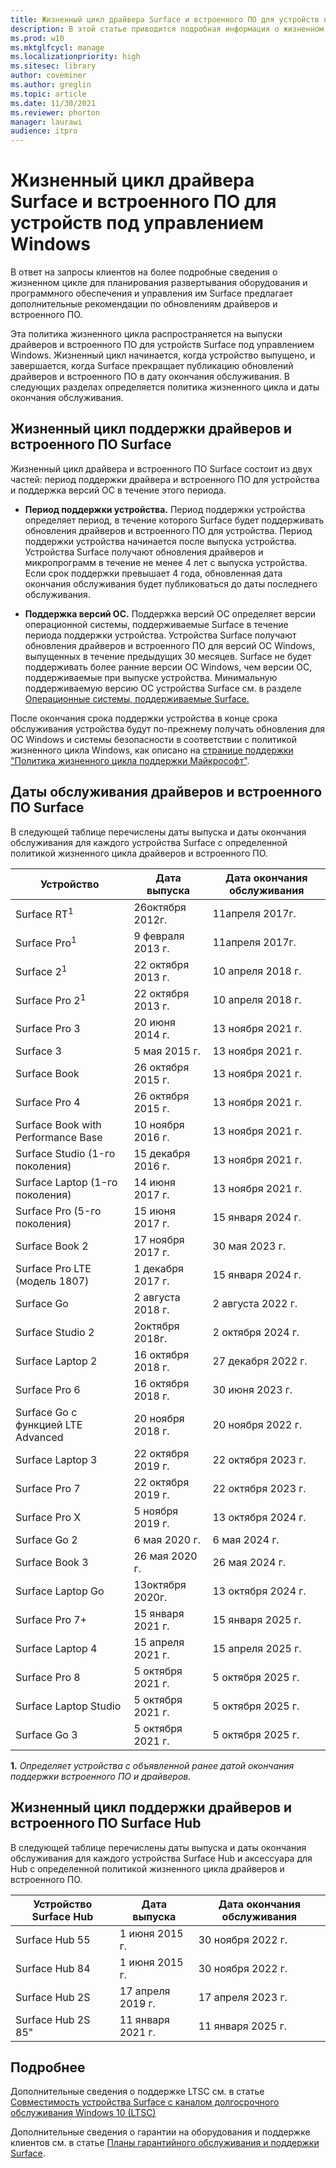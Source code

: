```yaml
---
title: Жизненный цикл драйвера Surface и встроенного ПО для устройств под управлением Windows
description: В этой статье приводится подробная информация о жизненном цикле для планирования и управления развертыванием оборудования и программного обеспечения.
ms.prod: w10
ms.mktglfcycl: manage
ms.localizationpriority: high
ms.sitesec: library
author: coveminer
ms.author: greglin
ms.topic: article
ms.date: 11/30/2021
ms.reviewer: phorton
manager: laurawi
audience: itpro
---
```


# <a name="surface-driver-and-firmware-lifecycle-for-windows-based-devices"></a>Жизненный цикл драйвера Surface и встроенного ПО для устройств под управлением Windows
 
В ответ на запросы клиентов на более подробные сведения о жизненном цикле для планирования развертывания оборудования и программного обеспечения и управления им Surface предлагает дополнительные рекомендации по обновлениям драйверов и встроенного ПО.
 
Эта политика жизненного цикла распространяется на выпуски драйверов и встроенного ПО для устройств Surface под управлением Windows. Жизненный цикл начинается, когда устройство выпущено, и завершается, когда Surface прекращает публикацию обновлений драйверов и встроенного ПО в дату окончания обслуживания. В следующих разделах определяется политика жизненного цикла и даты окончания обслуживания.

## <a name="surface-driver-and-firmware-support-lifecycle"></a>Жизненный цикл поддержки драйверов и встроенного ПО Surface
 
Жизненный цикл драйвера и встроенного ПО Surface состоит из двух частей: период поддержки драйвера и встроенного ПО для устройства и поддержка версий ОС в течение этого периода.

- **Период поддержки устройства.** Период поддержки устройства определяет период, в течение которого Surface будет поддерживать обновления драйверов и встроенного ПО для устройства. Период поддержки устройства начинается после выпуска устройства. Устройства Surface получают обновления драйверов и микропрограмм в течение не менее 4 лет с выпуска устройства. Если срок поддержки превышает 4 года, обновленная дата окончания обслуживания будет публиковаться до даты последнего обслуживания.

- **Поддержка версий ОС.** Поддержка версий ОС определяет версии операционной системы, поддерживаемые Surface в течение периода поддержки устройства. Устройства Surface получают обновления драйверов и встроенного ПО для версий ОС Windows, выпущенных в течение предыдущих 30 месяцев. Surface не будет поддерживать более ранние версии ОС Windows, чем версии ОС, поддерживаемые при выпуске устройства. Минимальную поддерживаемую версию ОС устройства Surface см. в разделе [Операционные системы, поддерживаемые Surface.](https://support.microsoft.com/help/2858199/surface-supported-operating-systems)  

 
После окончания срока поддержки устройства в конце срока обслуживания устройства будут по-прежнему получать обновления для ОС Windows и системы безопасности в соответствии с политикой жизненного цикла Windows, как описано на [странице поддержки "Политика жизненного цикла поддержки Майкрософт"](https://support.microsoft.com/hub/4095338/microsoft-lifecycle-policy).
 

## <a name="surface-driver-and-firmware-servicing-dates"></a>Даты обслуживания драйверов и встроенного ПО Surface

В следующей таблице перечислены даты выпуска и даты окончания обслуживания для каждого устройства Surface с определенной политикой жизненного цикла драйверов и встроенного ПО.
 

 Устройство                             | Дата выпуска | Дата окончания обслуживания |
| ---------------------------------- | ------------ | --------------------- |
| Surface RT<sup>1</sup>             | 26октября 2012г.   | 11апреля 2017г.             |
| Surface Pro<sup>1</sup>            | 9 февраля 2013 г.     | 11апреля 2017г.             |
| Surface 2<sup>1</sup>              | 22 октября 2013 г.   | 10 апреля 2018 г.             |
| Surface Pro 2<sup>1</sup>          | 22 октября 2013 г.   | 10 апреля 2018 г.             |
| Surface Pro 3                      | 20 июня 2014 г.    | 13 ноября 2021 г.            |
| Surface 3                          | 5 мая 2015 г.     | 13 ноября 2021 г.            |
| Surface Book                       | 26 октября 2015 г.   | 13 ноября 2021 г.            |
| Surface Pro 4                      | 26 октября 2015 г.   | 13 ноября 2021 г.            |
| Surface Book with Performance Base | 10 ноября 2016 г.   | 13 ноября 2021 г.            |
| Surface Studio (1-го поколения)           | 15 декабря 2016 г.   | 13 ноября 2021 г.            |
| Surface Laptop (1-го поколения)           | 14 июня 2017 г.    | 13 ноября 2021 г.            |
| Surface Pro (5-го поколения)              | 15 июня 2017 г.    | 15 января 2024 г.            |
| Surface Book 2                     | 17 ноября 2017 г.   | 30 мая 2023 г.            |
| Surface Pro LTE (модель 1807)       | 1 декабря 2017 г.    | 15 января 2024 г.             |
| Surface Go                         | 2 августа 2018 г.     | 2 августа 2022 г.              |
| Surface Studio 2                   | 2октября 2018г.    | 2 октября 2024 г.             |
| Surface Laptop 2                   | 16 октября 2018 г.   | 27 декабря 2022 г.            |
| Surface Pro 6                      | 16 октября 2018 г.   | 30 июня 2023 г.           |
| Surface Go с функцией LTE Advanced       | 20 ноября 2018 г.   | 20 ноября 2022 г.            |
| Surface Laptop 3                   | 22 октября 2019 г.   | 22 октября 2023 г.            |
| Surface Pro 7                      | 22 октября 2019 г.   | 22 октября 2023 г.            |
| Surface Pro X                      | 5 ноября 2019 г.    | 13 октября 2024 г.             |
| Surface Go 2                       | 6 мая 2020 г.     | 6 мая 2024 г.              |
| Surface Book 3                     | 26 мая 2020 г.    | 26 мая 2024 г.             |
| Surface Laptop Go                  | 13октября 2020г.   | 13 октября 2024 г.            |
| Surface Pro 7+                     | 15 января 2021 г. | 15 января 2025 г. |
| Surface Laptop 4                   | 15 апреля 2021 г.   | 15 апреля 2025 г. |
| Surface Pro 8                      | 5 октября 2021 г.   |5 октября 2025 г.|
| Surface Laptop Studio              | 5 октября 2021 г.   |5 октября 2025 г.|
| Surface Go 3                       | 5 октября 2021 г.   |5 октября 2025 г.|

 **1.** *Определяет устройства с объявленной ранее датой окончания поддержки встроенного ПО и драйверов.*

## <a name="surface-hub-driver-and-firmware-support-lifecycle"></a>Жизненный цикл поддержки драйверов и встроенного ПО Surface Hub

В следующей таблице перечислены даты выпуска и даты окончания обслуживания для каждого устройства Surface Hub и аксессуара для Hub с определенной политикой жизненного цикла драйверов и встроенного ПО.
 

| Устройство Surface Hub     | Дата выпуска              | Дата окончания обслуживания   |
| ---------------------- | ------------------------- | ---------------------------- |
| Surface Hub 55         | 1 июня 2015 г.              | 30 ноября 2022 г. |
| Surface Hub 84         | 1 июня 2015 г.              | 30 ноября 2022 г. |
| Surface Hub 2S         | 17 апреля 2019 г.            | 17 апреля 2023 г.    |
| Surface Hub 2S 85"     | 11 января 2021 г.          | 11 января 2025 г.  | 
 
## <a name="learn-more"></a>Подробнее

Дополнительные сведения о поддержке LTSC см. в статье [ Совместимость устройства Surface с каналом долгосрочного обслуживания Windows 10 (LTSC)](surface-device-compatibility-with-windows-10-ltsc.md)

Дополнительные сведения о гарантии на оборудования и поддержке клиентов см. в статье [Планы гарантийного обслуживания и поддержки Surface](https://www.microsoft.com/surface/business/warranty-service-offerings-and-support).
